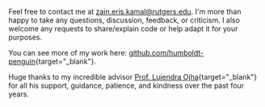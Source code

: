 Feel free to contact me at [zain.eris.kamal@rutgers.edu](mailto:zain.eris.kamal@rutgers.edu). I'm more than happy to take any questions, discussion, feedback, or criticism. I also welcome any requests to share/explain code or help adapt it for your purposes.

You can see more of my work here: [github.com/humboldt-penguin](https://github.com/humboldt-penguin/){target="_blank"}.

Huge thanks to my incredible advisor [Prof. Lujendra Ojha](https://www.lujendraojha.com/){target="_blank"} for all his support, guidance, patience, and kindness over the past four years.

